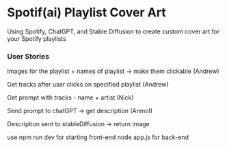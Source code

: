 # Spotif(ai) Playlist Cover Art

Using Spotify, ChatGPT, and Stable Diffusion to create custom cover art for your Spotify playlists

### User Stories

Images for the playlist + names of playlist → make them clickable (Andrew)

Get tracks after user clicks on specified playlist (Andrew)

Get prompt with tracks - name + artist (Nick)

Send prompt to chatGPT → get description (Anmol)

Description sent to stableDiffusion → return image


use npm run dev for starting front-end 
node app.js for back-end